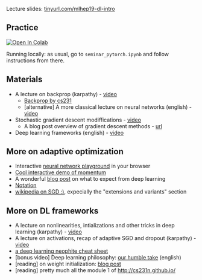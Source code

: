 Lecture slides: [tinyurl.com/mlhep19-dl-intro](https://tinyurl.com/mlhep19-dl-intro)

## Practice
[![Open In Colab](https://colab.research.google.com/assets/colab-badge.svg)](https://colab.research.google.com/github/yandexdataschool/mlhep2019/blob/master/notebooks/day-3/seminar_pytorch.ipynb)

Running locally: as usual, go to `seminar_pytorch.ipynb` and follow instructions from there.


## Materials
* A lecture on backprop (karpathy) - [video](https://www.youtube.com/watch?v=59Hbtz7XgjM)
  * [Backprop by cs231](http://cs231n.github.io/optimization-2/)
  * [alternative] A more classical lecture on neural networks (english) - [video](https://www.youtube.com/watch?v=uXt8qF2Zzfo)
* Stochastic gradient descent modiffications - [video](https://www.youtube.com/watch?v=nhqo0u1a6fw)
  * A blog post overview of gradient descent methods - [url](http://ruder.io/optimizing-gradient-descent/)
* Deep learning frameworks (english) - [video](https://www.youtube.com/watch?v=Vf_-OkqbwPo)


## More on adaptive optimization
* Interactive [neural network playground](http://playground.tensorflow.org/) in your browser
* [Cool interactive demo of momentum](http://distill.pub/2017/momentum/)
* A wonderful [blog post](http://karpathy.github.io/2019/04/25/recipe/) on what to expect from deep learning
* [Notation](http://cs231n.github.io/neural-networks-1/#nn)
* [wikipedia on SGD :)](https://en.wikipedia.org/wiki/Stochastic_gradient_descent), expecially the "extensions and variants" section


## More on DL frameworks
  - A lecture on nonlinearities, intializations and other tricks in deep learning (karpathy) - [video](https://www.youtube.com/watch?v=GUtlrDbHhJM)
  - A lecture on activations, recap of adaptive SGD and dropout (karpathy) - [video](https://www.youtube.com/watch?v=KaR4lIdI1MQ)
  - [a deep learning neophite cheat sheet](http://www.kdnuggets.com/2016/03/must-know-tips-deep-learning-part-1.html)
  - [bonus video] Deep learning philosophy: [our humble take](https://www.youtube.com/watch?v=9qyE1Ev1Xdw) (english)
  - [reading] on weight initialization: [blog post](http://andyljones.tumblr.com/post/110998971763/an-explanation-of-xavier-initialization)
  - [reading] pretty much all the module 1 of http://cs231n.github.io/

